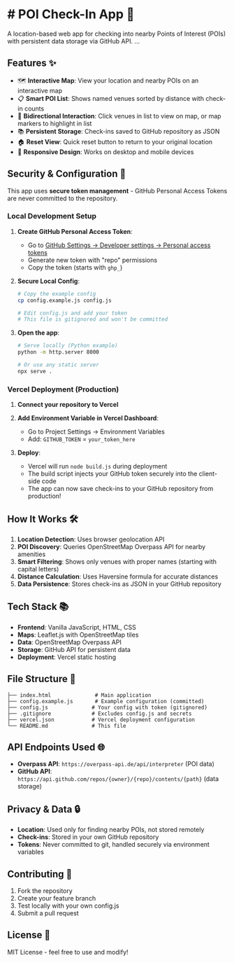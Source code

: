 # # POI Check-In App 📍

A location-based web app for checking into nearby Points of Interest (POIs) with persistent data storage via GitHub API. ...

## Features ✨

- 🗺️ **Interactive Map**: View your location and nearby POIs on an interactive map
- 📋 **Smart POI List**: Shows named venues sorted by distance with check-in counts
- 🔄 **Bidirectional Interaction**: Click venues in list to view on map, or map markers to highlight in list
- 📚 **Persistent Storage**: Check-ins saved to GitHub repository as JSON
- 🏠 **Reset View**: Quick reset button to return to your original location
- 📱 **Responsive Design**: Works on desktop and mobile devices

## Security & Configuration 🔐

This app uses **secure token management** - GitHub Personal Access Tokens are never committed to the repository.

### Local Development Setup

1. **Create GitHub Personal Access Token**:
   - Go to [GitHub Settings → Developer settings → Personal access tokens](https://github.com/settings/tokens)
   - Generate new token with "repo" permissions
   - Copy the token (starts with `ghp_`)

2. **Secure Local Config**:
   ```bash
   # Copy the example config
   cp config.example.js config.js
   
   # Edit config.js and add your token
   # This file is gitignored and won't be committed
   ```

3. **Open the app**:
   ```bash
   # Serve locally (Python example)
   python -m http.server 8000
   
   # Or use any static server
   npx serve .
   ```

### Vercel Deployment (Production)

1. **Connect your repository to Vercel**

2. **Add Environment Variable in Vercel Dashboard**:
   - Go to Project Settings → Environment Variables
   - Add: `GITHUB_TOKEN` = `your_token_here`

3. **Deploy**: 
   - Vercel will run `node build.js` during deployment
   - The build script injects your GitHub token securely into the client-side code
   - The app can now save check-ins to your GitHub repository from production!

## How It Works 🛠️

1. **Location Detection**: Uses browser geolocation API
2. **POI Discovery**: Queries OpenStreetMap Overpass API for nearby amenities
3. **Smart Filtering**: Shows only venues with proper names (starting with capital letters)
4. **Distance Calculation**: Uses Haversine formula for accurate distances
5. **Data Persistence**: Stores check-ins as JSON in your GitHub repository

## Tech Stack 📚

- **Frontend**: Vanilla JavaScript, HTML, CSS
- **Maps**: Leaflet.js with OpenStreetMap tiles
- **Data**: OpenStreetMap Overpass API
- **Storage**: GitHub API for persistent data
- **Deployment**: Vercel static hosting

## File Structure 📁

```
├── index.html              # Main application
├── config.example.js       # Example configuration (committed)
├── config.js              # Your config with token (gitignored)
├── .gitignore             # Excludes config.js and secrets
├── vercel.json            # Vercel deployment configuration
└── README.md              # This file
```

## API Endpoints Used 🌐

- **Overpass API**: `https://overpass-api.de/api/interpreter` (POI data)
- **GitHub API**: `https://api.github.com/repos/{owner}/{repo}/contents/{path}` (data storage)

## Privacy & Data 🔒

- **Location**: Used only for finding nearby POIs, not stored remotely
- **Check-ins**: Stored in your own GitHub repository
- **Tokens**: Never committed to git, handled securely via environment variables

## Contributing 🤝

1. Fork the repository
2. Create your feature branch
3. Test locally with your own config.js
4. Submit a pull request

## License 📄

MIT License - feel free to use and modify!